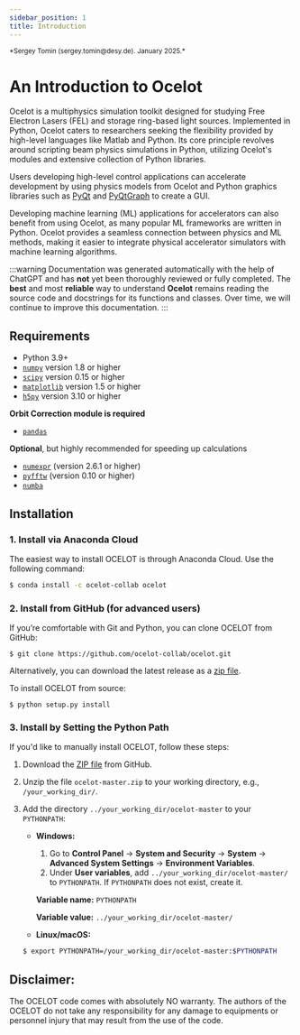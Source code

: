 ```yaml
---
sidebar_position: 1
title: Introduction
---
```

<small>
*Sergey Tomin (sergey.tomin@desy.de). January 2025.*
</small>


# An Introduction to Ocelot

Ocelot is a multiphysics simulation toolkit designed for studying Free Electron Lasers (FEL) and storage ring-based light sources. Implemented in Python, Ocelot caters to researchers seeking the flexibility provided by high-level languages like Matlab and Python. Its core principle revolves around scripting beam physics simulations in Python, utilizing Ocelot's modules and extensive collection of Python libraries.

Users developing high-level control applications can accelerate development by using physics models from Ocelot and Python graphics libraries such as [PyQt](http://pyqt.sourceforge.net/Docs/PyQt5/) and [PyQtGraph](http://www.pyqtgraph.org/) to create a GUI. 

Developing machine learning (ML) applications for accelerators can also benefit from using Ocelot, as many popular ML frameworks are written in Python. Ocelot provides a seamless connection between physics and ML methods, making it easier to integrate physical accelerator simulators with machine learning algorithms.

:::warning
Documentation was generated automatically with the help of ChatGPT and has **not** yet been thoroughly reviewed or fully completed. 
The **best** and most **reliable** way to understand **Ocelot** remains reading the source code and docstrings for its functions and classes. 
Over time, we will continue to improve this documentation.
:::


## Requirements
-  Python 3.9+
- [`numpy`](https://numpy.org/) version 1.8 or higher
- [`scipy`](https://scipy.org/) version 0.15 or higher
- [`matplotlib`](https://matplotlib.org/) version 1.5 or higher
- [`h5py`](https://www.h5py.org/) version 3.10 or higher

**Orbit Correction module is required**
- [`pandas`](https://pandas.pydata.org/)

**Optional**, but highly recommended for speeding up calculations
- [`numexpr`](https://numexpr.readthedocs.io/en/latest/user_guide.html) (version 2.6.1 or higher)
- [`pyfftw`](https://pyfftw.readthedocs.io/en/latest/) (version 0.10 or higher)
- [`numba`](https://numba.pydata.org/)


## Installation

### 1. Install via Anaconda Cloud

The easiest way to install OCELOT is through Anaconda Cloud. Use the following command:

```bash
$ conda install -c ocelot-collab ocelot
```

### 2. Install from GitHub (for advanced users)
If you’re comfortable with Git and Python, you can clone OCELOT from GitHub:
```
$ git clone https://github.com/ocelot-collab/ocelot.git
```
Alternatively, you can download the latest release as a [zip file](https://github.com/ocelot-collab/ocelot/archive/refs/heads/master.zip).

To install OCELOT from source:
```
$ python setup.py install
```

### 3. Install by Setting the Python Path

If you'd like to manually install OCELOT, follow these steps:

1. Download the [ZIP file](https://github.com/ocelot-collab/ocelot/archive/master.zip) from GitHub.
2. Unzip the file `ocelot-master.zip` to your working directory, e.g., `/your_working_dir/`.
3. Add the directory `../your_working_dir/ocelot-master` to your `PYTHONPATH`:

    - **Windows:**
        1. Go to **Control Panel** → **System and Security** → **System** → **Advanced System Settings** → **Environment Variables**.
        2. Under **User variables**, add `../your_working_dir/ocelot-master/` to `PYTHONPATH`. If `PYTHONPATH` does not exist, create it.

        **Variable name:** `PYTHONPATH`

        **Variable value:** `../your_working_dir/ocelot-master/`

    - **Linux/macOS:**

    ```bash
    $ export PYTHONPATH=/your_working_dir/ocelot-master:$PYTHONPATH
    ```

## Disclaimer: 
The OCELOT code comes with absolutely NO warranty. The authors of the OCELOT do not take any responsibility for any damage to equipments or personnel injury that may result from the use of the code.


